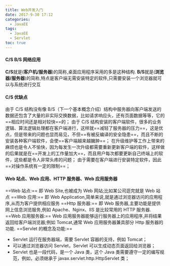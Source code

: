 ```yaml
---
title: Web开发入门
date: 2017-9-30 17:12
categories:
  - JavaEE
tags:
  - JavaEE
  - Servlet
toc: true
---
```


#### C/S B/S 网络应用

**C/S**就是(**客户机/服务器**)的简称,桌面应用程序采用的多是这种结构.
**B/S**就是(**浏览器/服务器**)的简称,特点是客户端无需安装特定的软件,只需要安装一个浏览器就可以与系统进行交互

#### C/S 优缺点

由于 C/S 结构没有像 B/S（下一个基本概念介绍）结构中服务器向客户端发送的数据还包含了大量的非实际交换数据，比如请求响应头，还有页面数据等等，它的==相应时间还是相对较快==的；
由于 C/S 结构安装的客户端软件，很多的业务逻辑、算法逻辑处理都在客户端进行，这样就==减轻了服务器的压力==，这是优点，但是带来的问题也显而易见，不但==有被反编译的安全隐患==，而且不断的安装各种客户端软件，会使==客户端越来越臃肿==；
在升级维护等工作上带来的麻烦也是令人不愉快，因为每发生一次升级都需要重新更新客户端的软件，这样做的后果就是在==开发上的工作量加大==，而且用户每次都要更新自己终端上的软件，这些都是令人非常头疼的问题；
由于需要在客户端进行安装特定软件，因此==对操作系统有一定的限制==；

#### Web 站点、Web 应用、HTTP 服务器、Web 应用服务器

==Web 站点:==
即 Web Site,也被成为 Web 网站;比如某公司逛完就是 Web 站点
==Web 应用:==
即 Web Application,简单来说,就是通过浏览器访问的应用程序,从而为客户提供相应服务
==Http 服务器:==
即 Web 服务器,主要功能是提供网上信息浏览服务,例如 Apache、Nginx、IIS 是比较常用的 HTTP 服务器.
==Web 应用服务器:==
Web 应用服务器能够运行服务器上的应用程序,并将结果返回给客户端浏览器;例如 Tomcat,通常 Web 应用服务器兼具部分 Http 服务器的功能.
==Servlet 的概念及功能:==

- Servlet 运行在服务器端，需要 Servlet 容器的支持，例如 Tomcat；
- 可以通过浏览器访问 Servlet，Servlet 可以生成动态页面返回给浏览器；
- Servlet 也是一段代码，是一个 Java 类，这个 Java 类需要遵守一定的编写规范，例如，必须继承于 javax.servlet.http.HttpServlet 类；
